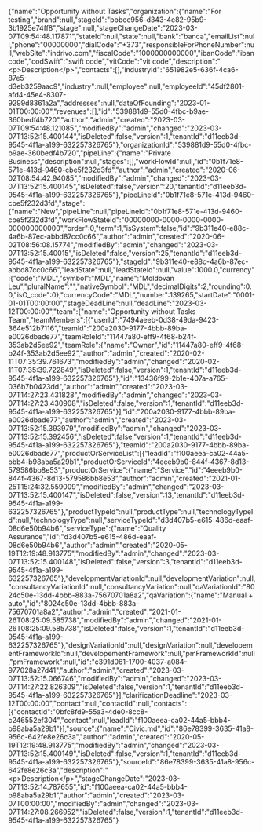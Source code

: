 {&quot;name&quot;:&quot;Opportunity without Tasks&quot;,&quot;organization&quot;:{&quot;name&quot;:&quot;For testing&quot;,&quot;brand&quot;:null,&quot;stageId&quot;:&quot;bbbee956-d343-4e82-95b9-3b1925e74ff8&quot;,&quot;stage&quot;:null,&quot;stageChangeDate&quot;:&quot;2023-03-07T09:54:48.117871&quot;,&quot;stateId&quot;:null,&quot;state&quot;:null,&quot;bank&quot;:&quot;banca&quot;,&quot;emailList&quot;:null,&quot;phone&quot;:&quot;00000000&quot;,&quot;dialCode&quot;:&quot;&#x2B;373&quot;,&quot;responsibleForPhoneNumber&quot;:null,&quot;webSite&quot;:&quot;indrivo.com&quot;,&quot;fiscalCode&quot;:&quot;1000000000000&quot;,&quot;ibanCode&quot;:&quot;iban code&quot;,&quot;codSwift&quot;:&quot;swift code&quot;,&quot;vitCode&quot;:&quot;vit code&quot;,&quot;description&quot;:&quot;&lt;p&gt;Description&lt;/p&gt;&quot;,&quot;contacts&quot;:[],&quot;industryId&quot;:&quot;651982e5-636f-4ca6-87e5-d3eb3259aac9&quot;,&quot;industry&quot;:null,&quot;employee&quot;:null,&quot;employeeId&quot;:&quot;45df2801-afd4-45e4-8307-9299d8361a2a&quot;,&quot;addresses&quot;:null,&quot;dateOfFounding&quot;:&quot;2023-01-01T00:00:00&quot;,&quot;revenues&quot;:[],&quot;id&quot;:&quot;539881d9-55d0-4fbc-b9ae-360bedf4b720&quot;,&quot;author&quot;:&quot;admin&quot;,&quot;created&quot;:&quot;2023-03-07T09:54:48.121085&quot;,&quot;modifiedBy&quot;:&quot;admin&quot;,&quot;changed&quot;:&quot;2023-03-07T13:52:15.400144&quot;,&quot;isDeleted&quot;:false,&quot;version&quot;:1,&quot;tenantId&quot;:&quot;d11eeb3d-9545-4f1a-a199-632257326765&quot;},&quot;organizationId&quot;:&quot;539881d9-55d0-4fbc-b9ae-360bedf4b720&quot;,&quot;pipeLine&quot;:{&quot;name&quot;:&quot;Private Business&quot;,&quot;description&quot;:null,&quot;stages&quot;:[],&quot;workFlowId&quot;:null,&quot;id&quot;:&quot;0b1f71e8-571e-413d-9460-cbe5f232d3fd&quot;,&quot;author&quot;:&quot;admin&quot;,&quot;created&quot;:&quot;2020-06-02T08:54:42.94085&quot;,&quot;modifiedBy&quot;:&quot;admin&quot;,&quot;changed&quot;:&quot;2023-03-07T13:52:15.400145&quot;,&quot;isDeleted&quot;:false,&quot;version&quot;:20,&quot;tenantId&quot;:&quot;d11eeb3d-9545-4f1a-a199-632257326765&quot;},&quot;pipeLineId&quot;:&quot;0b1f71e8-571e-413d-9460-cbe5f232d3fd&quot;,&quot;stage&quot;:{&quot;name&quot;:&quot;New&quot;,&quot;pipeLine&quot;:null,&quot;pipeLineId&quot;:&quot;0b1f71e8-571e-413d-9460-cbe5f232d3fd&quot;,&quot;workFlowStateId&quot;:&quot;00000000-0000-0000-0000-000000000000&quot;,&quot;order&quot;:0,&quot;term&quot;:1,&quot;isSystem&quot;:false,&quot;id&quot;:&quot;9b311e40-e88c-4a6b-87ec-abbd87cc0c66&quot;,&quot;author&quot;:&quot;admin&quot;,&quot;created&quot;:&quot;2020-06-02T08:56:08.15774&quot;,&quot;modifiedBy&quot;:&quot;admin&quot;,&quot;changed&quot;:&quot;2023-03-07T13:52:15.40015&quot;,&quot;isDeleted&quot;:false,&quot;version&quot;:25,&quot;tenantId&quot;:&quot;d11eeb3d-9545-4f1a-a199-632257326765&quot;},&quot;stageId&quot;:&quot;9b311e40-e88c-4a6b-87ec-abbd87cc0c66&quot;,&quot;leadState&quot;:null,&quot;leadStateId&quot;:null,&quot;value&quot;:1000.0,&quot;currency&quot;:{&quot;code&quot;:&quot;MDL&quot;,&quot;symbol&quot;:&quot;MDL&quot;,&quot;name&quot;:&quot;Moldovan Leu&quot;,&quot;pluralName&quot;:&quot;&quot;,&quot;nativeSymbol&quot;:&quot;MDL&quot;,&quot;decimalDigits&quot;:2,&quot;rounding&quot;:0.0,&quot;isO_code&quot;:0},&quot;currencyCode&quot;:&quot;MDL&quot;,&quot;number&quot;:139265,&quot;startDate&quot;:&quot;0001-01-01T00:00:00&quot;,&quot;stageDeadLine&quot;:null,&quot;deadLine&quot;:&quot;2023-03-12T00:00:00&quot;,&quot;team&quot;:{&quot;name&quot;:&quot;Opportunity without Tasks Team&quot;,&quot;teamMembers&quot;:[{&quot;userId&quot;:&quot;7494aeeb-0d38-49da-9423-364e512b7116&quot;,&quot;teamId&quot;:&quot;200a2030-9177-4bbb-89ba-e0026dbade77&quot;,&quot;teamRoleId&quot;:&quot;11447a80-eff9-4f68-b24f-353ab2d5ee92&quot;,&quot;teamRole&quot;:{&quot;name&quot;:&quot;Owner&quot;,&quot;id&quot;:&quot;11447a80-eff9-4f68-b24f-353ab2d5ee92&quot;,&quot;author&quot;:&quot;admin&quot;,&quot;created&quot;:&quot;2020-02-11T07:35:39.761673&quot;,&quot;modifiedBy&quot;:&quot;admin&quot;,&quot;changed&quot;:&quot;2020-02-11T07:35:39.722849&quot;,&quot;isDeleted&quot;:false,&quot;version&quot;:1,&quot;tenantId&quot;:&quot;d11eeb3d-9545-4f1a-a199-632257326765&quot;},&quot;id&quot;:&quot;13436f99-2b1e-407a-a765-036b7b0423dd&quot;,&quot;author&quot;:&quot;admin&quot;,&quot;created&quot;:&quot;2023-03-07T14:27:23.431828&quot;,&quot;modifiedBy&quot;:&quot;admin&quot;,&quot;changed&quot;:&quot;2023-03-07T14:27:23.430908&quot;,&quot;isDeleted&quot;:false,&quot;version&quot;:1,&quot;tenantId&quot;:&quot;d11eeb3d-9545-4f1a-a199-632257326765&quot;}],&quot;id&quot;:&quot;200a2030-9177-4bbb-89ba-e0026dbade77&quot;,&quot;author&quot;:&quot;admin&quot;,&quot;created&quot;:&quot;2023-03-07T13:52:15.393979&quot;,&quot;modifiedBy&quot;:&quot;admin&quot;,&quot;changed&quot;:&quot;2023-03-07T13:52:15.392456&quot;,&quot;isDeleted&quot;:false,&quot;version&quot;:1,&quot;tenantId&quot;:&quot;d11eeb3d-9545-4f1a-a199-632257326765&quot;},&quot;teamId&quot;:&quot;200a2030-9177-4bbb-89ba-e0026dbade77&quot;,&quot;productOrServiceList&quot;:[{&quot;leadId&quot;:&quot;f100aeea-ca02-44a5-bbb4-b98aba5a29b1&quot;,&quot;productOrServiceId&quot;:&quot;4eeeb9b0-844f-4367-8d13-579586bb8e53&quot;,&quot;productOrService&quot;:{&quot;name&quot;:&quot;Service&quot;,&quot;id&quot;:&quot;4eeeb9b0-844f-4367-8d13-579586bb8e53&quot;,&quot;author&quot;:&quot;admin&quot;,&quot;created&quot;:&quot;2021-01-25T15:24:32.559009&quot;,&quot;modifiedBy&quot;:&quot;admin&quot;,&quot;changed&quot;:&quot;2023-03-07T13:52:15.400147&quot;,&quot;isDeleted&quot;:false,&quot;version&quot;:13,&quot;tenantId&quot;:&quot;d11eeb3d-9545-4f1a-a199-632257326765&quot;},&quot;productTypeId&quot;:null,&quot;productType&quot;:null,&quot;technologyTypeId&quot;:null,&quot;technologyType&quot;:null,&quot;serviceTypeId&quot;:&quot;d3d407b5-e615-486d-eaaf-08d6e50b94b6&quot;,&quot;serviceType&quot;:{&quot;name&quot;:&quot;Quality Assurance&quot;,&quot;id&quot;:&quot;d3d407b5-e615-486d-eaaf-08d6e50b94b6&quot;,&quot;author&quot;:&quot;admin&quot;,&quot;created&quot;:&quot;2020-05-19T12:19:48.913775&quot;,&quot;modifiedBy&quot;:&quot;admin&quot;,&quot;changed&quot;:&quot;2023-03-07T13:52:15.400148&quot;,&quot;isDeleted&quot;:false,&quot;version&quot;:3,&quot;tenantId&quot;:&quot;d11eeb3d-9545-4f1a-a199-632257326765&quot;},&quot;developmentVariationId&quot;:null,&quot;developmentVariation&quot;:null,&quot;consultancyVariationId&quot;:null,&quot;consultancyVariation&quot;:null,&quot;qaVariationId&quot;:&quot;8024c50e-13dd-4bbb-883a-75670701a8a2&quot;,&quot;qaVariation&quot;:{&quot;name&quot;:&quot;Manual &#x2B; auto&quot;,&quot;id&quot;:&quot;8024c50e-13dd-4bbb-883a-75670701a8a2&quot;,&quot;author&quot;:&quot;admin&quot;,&quot;created&quot;:&quot;2021-01-26T08:25:09.585738&quot;,&quot;modifiedBy&quot;:&quot;admin&quot;,&quot;changed&quot;:&quot;2021-01-26T08:25:09.585738&quot;,&quot;isDeleted&quot;:false,&quot;version&quot;:1,&quot;tenantId&quot;:&quot;d11eeb3d-9545-4f1a-a199-632257326765&quot;},&quot;designVariationId&quot;:null,&quot;designVariation&quot;:null,&quot;developementFrameworkId&quot;:null,&quot;developementFramework&quot;:null,&quot;pmFrameworkId&quot;:null,&quot;pmFramework&quot;:null,&quot;id&quot;:&quot;c391d061-1700-4037-a084-977028a27d41&quot;,&quot;author&quot;:&quot;admin&quot;,&quot;created&quot;:&quot;2023-03-07T13:52:15.066746&quot;,&quot;modifiedBy&quot;:&quot;admin&quot;,&quot;changed&quot;:&quot;2023-03-07T14:27:22.826309&quot;,&quot;isDeleted&quot;:false,&quot;version&quot;:1,&quot;tenantId&quot;:&quot;d11eeb3d-9545-4f1a-a199-632257326765&quot;}],&quot;clarificationDeadline&quot;:&quot;2023-03-12T00:00:00&quot;,&quot;contact&quot;:null,&quot;contactId&quot;:null,&quot;contacts&quot;:[{&quot;contactId&quot;:&quot;0bfc8fd9-55a3-4de0-8cc8-c246552ef304&quot;,&quot;contact&quot;:null,&quot;leadId&quot;:&quot;f100aeea-ca02-44a5-bbb4-b98aba5a29b1&quot;}],&quot;source&quot;:{&quot;name&quot;:&quot;Civic.md&quot;,&quot;id&quot;:&quot;86e78399-3635-41a8-956c-642fe8e26c3a&quot;,&quot;author&quot;:&quot;admin&quot;,&quot;created&quot;:&quot;2020-05-19T12:19:48.913775&quot;,&quot;modifiedBy&quot;:&quot;admin&quot;,&quot;changed&quot;:&quot;2023-03-07T13:52:15.400149&quot;,&quot;isDeleted&quot;:false,&quot;version&quot;:1,&quot;tenantId&quot;:&quot;d11eeb3d-9545-4f1a-a199-632257326765&quot;},&quot;sourceId&quot;:&quot;86e78399-3635-41a8-956c-642fe8e26c3a&quot;,&quot;description&quot;:&quot;&lt;p&gt;Description&lt;/p&gt;&quot;,&quot;stageChangeDate&quot;:&quot;2023-03-07T13:52:14.787655&quot;,&quot;id&quot;:&quot;f100aeea-ca02-44a5-bbb4-b98aba5a29b1&quot;,&quot;author&quot;:&quot;admin&quot;,&quot;created&quot;:&quot;2023-03-07T00:00:00&quot;,&quot;modifiedBy&quot;:&quot;admin&quot;,&quot;changed&quot;:&quot;2023-03-07T14:27:08.266952&quot;,&quot;isDeleted&quot;:false,&quot;version&quot;:1,&quot;tenantId&quot;:&quot;d11eeb3d-9545-4f1a-a199-632257326765&quot;}
